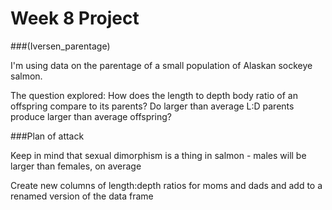 # Week 8 Project 
###(Iversen_parentage)

I'm using data on the parentage of a small population of Alaskan sockeye salmon. 

The question explored: How does the length to depth body ratio of an offspring compare to its parents? Do larger than average L:D parents produce larger than average offspring?

###Plan of attack

Keep in mind that sexual dimorphism is a thing in salmon - males will be larger than females, on average

Create new columns of length:depth ratios for moms and dads and add to a renamed version of the data frame

